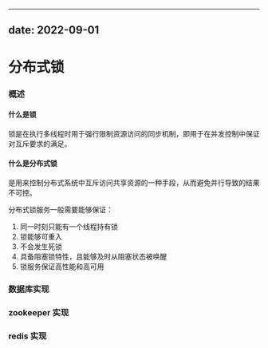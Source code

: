 ---
date: 2022-09-01
----

# 分布式锁


### 概述

#### 什么是锁

锁是在执行多线程时用于强行限制资源访问的同步机制，即用于在并发控制中保证对互斥要求的满足。

#### 什么是分布式锁

是用来控制分布式系统中互斥访问共享资源的一种手段，从而避免并行导致的结果不可控。

分布式锁服务一般需要能够保证：

1. 同一时刻只能有一个线程持有锁
2. 锁能够可重入
3. 不会发生死锁
4. 具备阻塞锁特性，且能够及时从阻塞状态被唤醒
5. 锁服务保证高性能和高可用

### 数据库实现

### zookeeper 实现

### redis 实现
